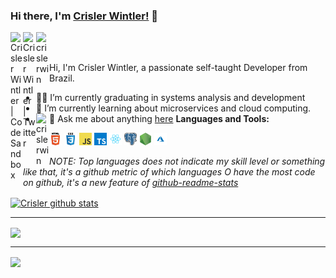 ### Hi there, I'm [Crisler Wintler!](https://www.crisler.tech) 👋

<a href="https://codesandbox.io/invite/kpuc97hl6wuyzr63">
  <img align="left" alt="Crisler Wintler | CodeSandbox" width="20px" src="https://www.finsmes.com/wp-content/uploads/2020/10/codesandbox.png" />
</a>
<a href="https://twitter.com/">
  <img align="left" alt="Crisler Wintler | Twitter" width="21px" src="https://th.bing.com/th/id/Rd4f8571bfe0d2e805df807553b90c3ed?rik=TtDUxwZhZXR0MQ&pid=ImgRaw" />
</a>
<a href="https://discord.com/crislerwintler#8879">
  <img align="left" alt="crislerwin" width="21px" src="https://raw.githubusercontent.com/anuraghazra/anuraghazra/master/assets/discord-round.svg" />
</a>

<a href="https://www.linkedin.com/in/crisler-wintler-550488202/">
 
</a>

<br />
<br />

Hi, I'm Crisler Wintler, a passionate self-taught Developer from Brazil.

- 👨‍🎓 I’m currently graduating in systems analysis and development
- 🌱 I’m currently learning about microservices and cloud computing.
- 💬 Ask me about anything [here](https://github.com/crislerwin/crislerwin/issues/)
  <img align="left" alt="crislerwin" width="21px" src="https://th.bing.com/th/id/Rc3fcc390427d68b89647e834adf7fc87?rik=KjgxDpSgaFnXKA&pid=ImgRaw" />
  **Languages and Tools:**

<code><img height="20" src="https://raw.githubusercontent.com/github/explore/80688e429a7d4ef2fca1e82350fe8e3517d3494d/topics/html/html.png"></code>
<code><img height="20" src="https://raw.githubusercontent.com/github/explore/80688e429a7d4ef2fca1e82350fe8e3517d3494d/topics/css/css.png"></code>
<code><img height="20" src="https://raw.githubusercontent.com/github/explore/80688e429a7d4ef2fca1e82350fe8e3517d3494d/topics/javascript/javascript.png"></code>
<code><img height="20" src="https://raw.githubusercontent.com/github/explore/80688e429a7d4ef2fca1e82350fe8e3517d3494d/topics/typescript/typescript.png"></code>
<code><img height="20" src="https://raw.githubusercontent.com/github/explore/80688e429a7d4ef2fca1e82350fe8e3517d3494d/topics/react/react.png"></code>
<code><img height="20" src="https://raw.githubusercontent.com/github/explore/5c058a388828bb5fde0bcafd4bc867b5bb3f26f3/topics/postgresql/postgresql.png"></code>
<code><img height="20" src="https://raw.githubusercontent.com/github/explore/80688e429a7d4ef2fca1e82350fe8e3517d3494d/topics/nodejs/nodejs.png"></code>
<code><img height="20" src="https://raw.githubusercontent.com/github/explore/80688e429a7d4ef2fca1e82350fe8e3517d3494d/topics/azure/azure.png"></code>

_NOTE: Top languages does not indicate my skill level or something like that, it's a github metric of which languages O have the most code on github, it's a new feature of [github-readme-stats](https://github-readme-stats.vercel.app/api?username=crislerwin)_

<a href="https://github.com/crislerwin/github-readme-stats">
  <img align="center" src="https://github-readme-stats.vercel.app/api?username=crislerwin&show_icons=true&include_all_commits=true&theme=material-palenight" alt="Crisler github stats" />   
  <hr>
  <img align="center" src="https://github-readme-stats.vercel.app/api/top-langs/?username=crislerwin&layout=compact&theme=material-palenight" />
</a>
<hr>

<a href="https://github.com/crislerwin/github-readme-stats">
 <img align="center" src="https://media.giphy.com/media/KA593kO0JvXMs/giphy.gif" />

</a>

<a href="https://github.com/crislerwin/crisler.tech">

</a>
